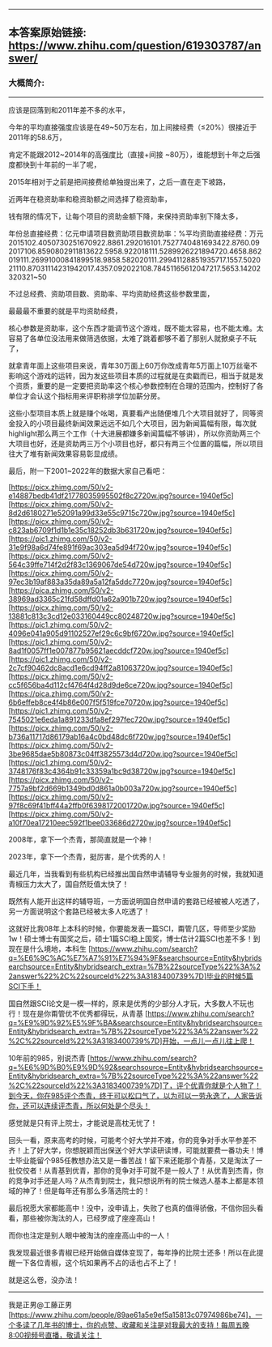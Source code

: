 ----------------------------------------
## 本答案原始链接: https://www.zhihu.com/question/619303787/answer/
### 大概简介: 
----------------------------------------
应该是回落到和2011年差不多的水平，

今年的平均直接强度应该是在49~50万左右，加上间接经费（≤20%）很接近于2011年的58.6万，

肯定不能跟2012~2014年的高强度比（直接+间接 ~80万），谁能想到十年之后强度都快到十年前的一半了呢，

2015年相对于之前是把间接费给单独提出来了，之后一直在走下坡路，

近两年在稳资助率和稳资助额之间选择了稳资助率，

钱有限的情况下，让每个项目的资助金额下降，来保持资助率别下降太多，

年份总直接经费：亿元申请项目数资助项目数资助率：%平均资助直接经费：万元2015102.4050730251670922.8861.292016101.7527740481693422.8760.092017106.8590802911813622.5958.922018111.5289926221894720.4658.862019111.26991000841899518.9858.582020111.29941128851935717.1557.502021110.87031114231942017.4357.092022108.78451165612047217.5653.14202320321~50

不过总经费、资助项目数、资助率、平均资助经费这些参数里面，

最最最不重要的就是平均资助经费，

核心参数是资助率，这个东西才能调节这个游戏，既不能太容易，也不能太难。太容易了各单位没法用来做筛选依据，太难了跳着都够不着了那别人就掀桌子不玩了，

就拿青年面上这些项目来说，青年30万面上60万你改成青年5万面上10万丝毫不影响这个游戏的运转，因为发这些项目本质的过程就是在卖戳而已，相当于就是发个资质，重要的是一定要把资助率这个核心参数控制在合理的范围内，控制好了各单位才会认这个指标用来评职称排学位加薪分房。

这些小型项目本质上就是赚个吆喝，真要看产出随便堆几个大项目就好了，同等资金投入的小项目最终新闻效果远远不如几个大项目，因为新闻篇幅有限，每次就highlight那么两三个工作（十大进展都嫌多新闻篇幅不够讲），所以你资助两三个大项目也好，还是资助两三万个小项目也好，都只有两三个位置的篇幅，所以项目往大了堆有新闻效果容易彰显成绩。




最后，附一下2001~2022年的数据大家自己看吧：

[https://picx.zhimg.com/50/v2-e14887bedb41df21778035995502f8c2720w.jpg?source=1940ef5c][https://picx.zhimg.com/50/v2-8d2d6180271e52091a99d33e55c9715c720w.jpg?source=1940ef5c][https://picx.zhimg.com/50/v2-c823ab6709f1d1b1e35c18252db3b631720w.jpg?source=1940ef5c][https://pic1.zhimg.com/50/v2-31e9f98a6d74fe891f69ac303ea5d94f720w.jpg?source=1940ef5c][https://picx.zhimg.com/50/v2-564c39ffe714f2d2f83c1369067de54d720w.jpg?source=1940ef5c][https://picx.zhimg.com/50/v2-97ec3b19af883a35da89a5a12fa5ddc7720w.jpg?source=1940ef5c][https://pica.zhimg.com/50/v2-38969ad3365c21fd58dffd01a62a901b720w.jpg?source=1940ef5c][https://picx.zhimg.com/50/v2-13881c813c3cd12e033160449cc80248720w.jpg?source=1940ef5c][https://pic1.zhimg.com/50/v2-4096e041a905d91102527ef29c6c9bf6720w.jpg?source=1940ef5c][https://pic1.zhimg.com/50/v2-8ad1f0057ff1e007877b95621aecddcf720w.jpg?source=1940ef5c][https://pic1.zhimg.com/50/v2-2c7cf90462dc8acd1e6cd94ff2a81063720w.jpg?source=1940ef5c][https://picx.zhimg.com/50/v2-cc5f656ba4d112cf4764f4d28d9de6ce720w.jpg?source=1940ef5c][https://pica.zhimg.com/50/v2-6b6effeb8ce4f4b86e007f5f519fce70720w.jpg?source=1940ef5c][https://pic1.zhimg.com/50/v2-7545021e6eda1a891233dfa8ef297fec720w.jpg?source=1940ef5c][https://picx.zhimg.com/50/v2-b736a11717d86179ab16a4c0bd48dc6f720w.jpg?source=1940ef5c][https://picx.zhimg.com/50/v2-3be9685dae5b80873c04ff3825573d4d720w.jpg?source=1940ef5c][https://pic1.zhimg.com/50/v2-3748176f83c4364b91c33359a1bc9d38720w.jpg?source=1940ef5c][https://picx.zhimg.com/50/v2-7757a9bf2d669b1349bd0d861a0b003a720w.jpg?source=1940ef5c][https://picx.zhimg.com/50/v2-97f8c69f41bff44a2ffb0f6398172001720w.jpg?source=1940ef5c][https://picx.zhimg.com/50/v2-a10f70ea17210eec592f1bee033686d2720w.jpg?source=1940ef5c]









2008年，拿下一个杰青，那简直就是一个神！

2023年，拿下一个杰青，挺厉害，是个优秀的人！

最近几年，当我看到有些机构已经推出国自然申请辅导专业服务的时候，我就知道青椒压力太大了，国自然贬值太快了！

既然有人能开出这样的辅导班，一方面说明国自然申请的套路已经被被人吃透了，另一方面说明这个套路已经被太多人吃透了！

这就好比我08年上本科的时候，你要能发表一篇SCI，甭管几区，导师至少奖励1w！硕士博士有国奖之后，硕士1篇SCI稳上国奖，博士估计2篇SCI也差不多！到现在是什么境地，本科生 [https://www.zhihu.com/search?q=%E6%9C%AC%E7%A7%91%E7%94%9F&searchsource=Entity&hybridsearchsource=Entity&hybridsearch_extra=%7B%22sourceType%22%3A%22answer%22%2C%22sourceId%22%3A3183400739%7D]毕业的时候5篇SCI下手！

国自然跟SCI论文是一模一样的，原来是优秀的少部分人才玩，大多数人不玩也行！现在是你甭管优不优秀都得玩，从青基 [https://www.zhihu.com/search?q=%E9%9D%92%E5%9F%BA&searchsource=Entity&hybridsearchsource=Entity&hybridsearch_extra=%7B%22sourceType%22%3A%22answer%22%2C%22sourceId%22%3A3183400739%7D]开始，一点儿一点儿往上爬！

10年前的985，别说杰青 [https://www.zhihu.com/search?q=%E6%9D%B0%E9%9D%92&searchsource=Entity&hybridsearchsource=Entity&hybridsearch_extra=%7B%22sourceType%22%3A%22answer%22%2C%22sourceId%22%3A3183400739%7D]了，评个优青你就是个人物了！到今天，你在985评个杰青，终于可以松口气了，以为可以一劳永逸了，人家告诉你，还可以连续评杰青，所以何处是个尽头！

感觉就是只有评上院士，才能说是高枕无忧了！

回头一看，原来高考的时候，可能考个好大学并不难，你的竞争对手水平参差不齐！上了好大学，你想脱颖而出保送个好大学读研读博，可能就要费一番功夫！博士毕业能留个985任教想办法又是一番苦战！留下来还能那个青基，又是淘汰了一批佼佼者！从青基到优青，那你的竞争对手可就不是一般人了！从优青到杰青，你的竞争对手还是人吗？从杰青到院士，我只想说所有的院士候选人基本上都是本领域的神了！但是每年还有那么多落选院士的！

最后祝愿大家都能高中！没中，没申请上，失败了也真的值得骄傲，不信你回头看看，那些被你淘汰的人，已经罗成了座座高山！

而你也注定是别人眼中被淘汰的座座高山中的一人！

我发现最近很多青椒已经开始做自媒体变现了，每年挣的比院士还多！所以在此提醒一下各位青椒，这个坑如果再不占的话也占不上了！

就是这么卷，没办法！

----------------------------------------

我是正男@工藤正男 [https://www.zhihu.com/people/89ae61a5e9ef5a15813c07974986be74]，一个多读了几年书的博士，你的点赞、收藏和关注是对我最大的支持！每周五晚8:00视频号直播，敬请关注！